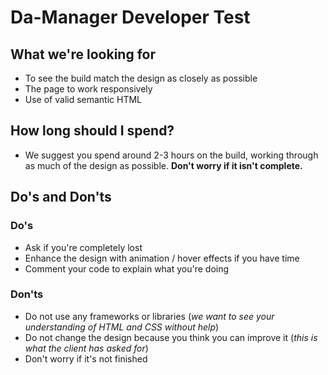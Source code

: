 # Da-Manager Developer Test 

## What we're looking for

- To see the build match the design as closely as possible
- The page to work responsively
- Use of valid semantic HTML

## How long should I spend?

- We suggest you spend around 2-3 hours on the build, working through as much of the design as possible.  **Don't worry if it isn't complete.**

## Do's and Don'ts

### Do's

- Ask if you're completely lost
- Enhance the design with animation / hover effects if you have time
- Comment your code to explain what you're doing

### Don'ts

- Do not use any frameworks or libraries (*we want to see your understanding of HTML and CSS without help*)
- Do not change the design because you think you can improve it (*this is what the client has asked for*)
- Don't worry if it's not finished